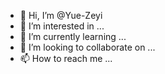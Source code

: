 - 👋 Hi, I’m @Yue-Zeyi
- 👀 I’m interested in ...
- 🌱 I’m currently learning ...
- 💞️ I’m looking to collaborate on ...
- 📫 How to reach me ...

<!---
Yue-Zeyi/Yue-Zeyi is a ✨ special ✨ repository because its `README.md` (this file) appears on your GitHub profile.
You can click the Preview link to take a look at your changes.
--->
